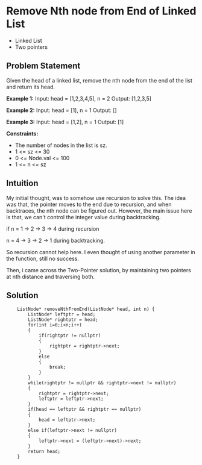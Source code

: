 # Remove Nth node from End of Linked List

- Linked List
- Two pointers

## Problem Statement

Given the head of a linked list, remove the nth node from the end of the list and return its head.

**Example 1:**
Input: head = [1,2,3,4,5], n = 2
Output: [1,2,3,5]

**Example 2:**
Input: head = [1], n = 1
Output: []

**Example 3:**
Input: head = [1,2], n = 1
Output: [1]

**Constraints:**

- The number of nodes in the list is sz.
- 1 <= sz <= 30
- 0 <= Node.val <= 100
- 1 <= n <= sz

## Intuition

My initial thought, was to somehow use recursion to solve this. The idea was that, the pointer moves to the end due to recursion, and when backtraces, the nth node can be figured out. However, the main issue here is that, we can't control the integer value during backtracking.

if n = 1 -> 2 -> 3 -> 4 during recursion

n = 4 -> 3 -> 2 -> 1 during backtracking.

So recursion cannot help here. I even thought of using another parameter in the function, still no success.

Then, i came across the Two-Pointer solution, by maintaining two pointers at nth distance and traversing both.

## Solution

```
    ListNode* removeNthFromEnd(ListNode* head, int n) {
        ListNode* leftptr = head;
        ListNode* rightptr = head;
        for(int i=0;i<n;i++)
        {
            if(rightptr != nullptr)
            {
                rightptr = rightptr->next;
            }
            else
            {
                break;
            }
        } 
        while(rightptr != nullptr && rightptr->next != nullptr)
        {
            rightptr = rightptr->next;
            leftptr = leftptr->next;
        }
        if(head == leftptr && rightptr == nullptr)
        {
            head = leftptr->next;
        }
        else if(leftptr->next != nullptr)
        {
            leftptr->next = (leftptr->next)->next;
        }
        return head;
    }
```